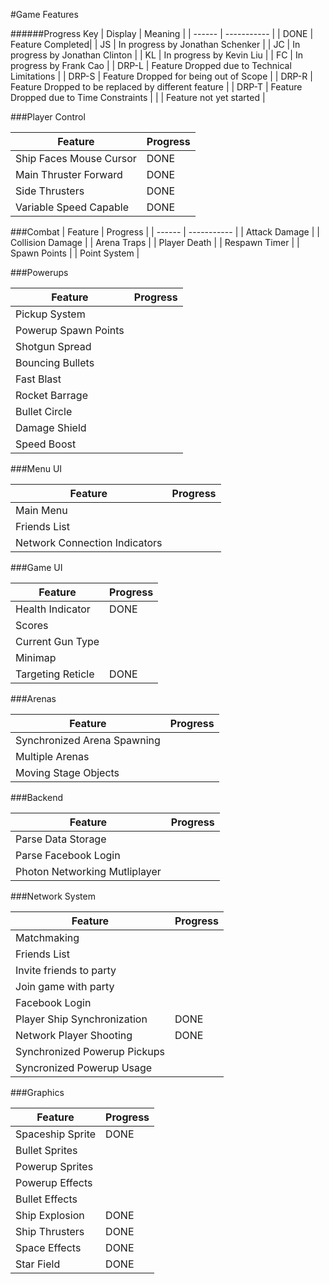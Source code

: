 #Game Features

######Progress Key
| Display | Meaning |
| ------ | ----------- |
| DONE  | Feature Completed|
| JS    | In progress by Jonathan Schenker |
| JC    | In progress by Jonathan Clinton |
| KL    | In progress by Kevin Liu |
| FC    | In progress by Frank Cao |
| DRP-L | Feature Dropped due to Technical Limitations |
| DRP-S | Feature Dropped for being out of Scope |
| DRP-R | Feature Dropped to be replaced by different feature |
| DRP-T | Feature Dropped due to Time Constraints |
|       | Feature not yet started |

###Player Control

| Feature | Progress |
| ------ | ----------- |
| Ship Faces Mouse Cursor | DONE |
| Main Thruster Forward | DONE |
| Side Thrusters | DONE |
| Variable Speed Capable | DONE |

###Combat
| Feature | Progress |
| ------ | ----------- |
| Attack Damage |
| Collision Damage |
| Arena Traps |
| Player Death |
| Respawn Timer |
| Spawn Points |
| Point System |

###Powerups

| Feature | Progress |
| ------ | ----------- |
| Pickup System |
| Powerup Spawn Points |
| Shotgun Spread |
| Bouncing Bullets |
| Fast Blast |
| Rocket Barrage |
| Bullet Circle |
| Damage Shield |
| Speed Boost |

###Menu UI

| Feature | Progress |
| ------ | ----------- |
| Main Menu |
| Friends List |
| Network Connection Indicators |

###Game UI

| Feature | Progress |
| ------ | ----------- |
| Health Indicator | DONE |
| Scores |
| Current Gun Type |
| Minimap |
| Targeting Reticle | DONE |

###Arenas

| Feature | Progress |
| ------ | ----------- |
| Synchronized Arena Spawning |
| Multiple Arenas |
| Moving Stage Objects |

###Backend

| Feature | Progress |
| ------ | ----------- |
| Parse Data Storage |
| Parse Facebook Login |
| Photon Networking Mutliplayer |

###Network System

| Feature | Progress |
| ------ | ----------- |
| Matchmaking |
| Friends List |
| Invite friends to party |
| Join game with party |
| Facebook Login |
| Player Ship Synchronization | DONE |
| Network Player Shooting | DONE |
| Synchronized Powerup Pickups |
| Syncronized Powerup Usage |

###Graphics

| Feature | Progress |
| ------ | ----------- |
| Spaceship Sprite | DONE |
| Bullet Sprites |
| Powerup Sprites |
| Powerup Effects |
| Bullet Effects |
| Ship Explosion | DONE |
| Ship Thrusters | DONE |
| Space Effects | DONE |
| Star Field | DONE |
